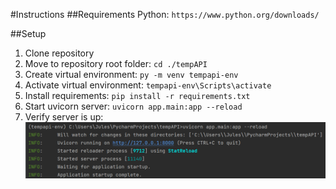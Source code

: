 #Instructions
##Requirements
Python: `https://www.python.org/downloads/`

##Setup
1. Clone repository
2. Move to repository root folder: `cd ./tempAPI`
3. Create virtual environment: `py -m venv tempapi-env`
4. Activate virtual environment: `tempapi-env\Scripts\activate`
5. Install requirements: `pip install -r requirements.txt`
6. Start uvicorn server: `uvicorn app.main:app --reload`
7. Verify server is up:
![instructions_server_up](./pics/instructions_server_up.png)